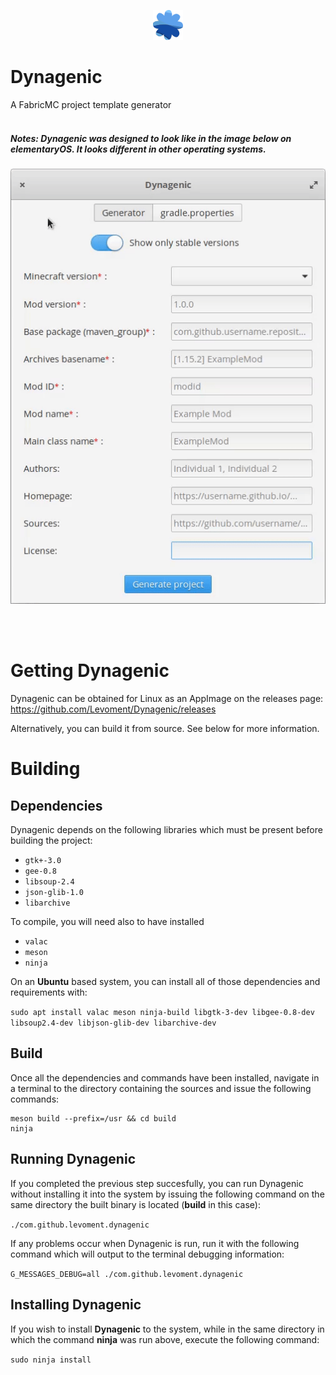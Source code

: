 <p align="center">
    <img src="data/icons/32/com.github.levoment.dynagenic.svg" alt="Logo" width="48" height="48">
</p>

# Dynagenic 
A FabricMC project template generator  
 <br> 
 
 ##### Notes: Dynagenic was designed to look like in the image below on elementaryOS. It looks different in other operating systems.

<p align="center">
    <img src="screenshots/Dynagenic.gif" alt="Video Example" >
</p>
<br><br>

# Getting Dynagenic

Dynagenic can be obtained for Linux as an AppImage on the releases page: https://github.com/Levoment/Dynagenic/releases

Alternatively, you can build it from source. See below for more information.

# Building

## Dependencies
Dynagenic depends on the following libraries which must be present before building the project:

  * `gtk+-3.0`
  * `gee-0.8`
  * `libsoup-2.4`
  * `json-glib-1.0`
  * `libarchive`

To compile, you will need also to have installed
  
  * `valac`
  * `meson`
  * `ninja` 

On an **Ubuntu** based system, you can install all of those dependencies and requirements with:

`sudo apt install valac meson ninja-build libgtk-3-dev libgee-0.8-dev libsoup2.4-dev libjson-glib-dev libarchive-dev`

## Build
Once all the dependencies and commands have been installed, navigate in a terminal to the directory containing the sources and issue the following commands:
```
meson build --prefix=/usr && cd build
ninja
```
## Running Dynagenic
If you completed the previous step succesfully, you can run Dynagenic without installing it into the system by issuing the following command on the same directory the built binary is located (**build** in this case):

`./com.github.levoment.dynagenic`

If any problems occur when Dynagenic is run, run it with the following command which will output to the terminal debugging information:

`G_MESSAGES_DEBUG=all ./com.github.levoment.dynagenic`

## Installing Dynagenic
If you wish to install **Dynagenic** to the system, while in the same directory in which the command **ninja** was run above, execute the following command:

`sudo ninja install`
